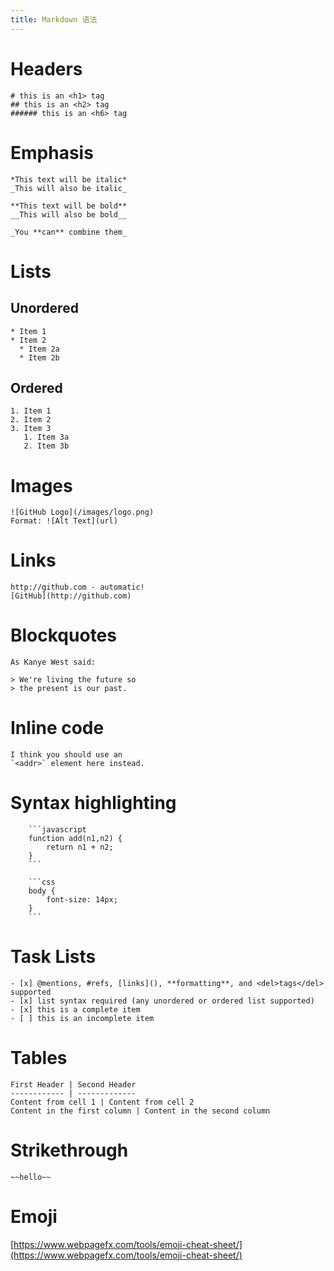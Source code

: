 ```yaml
---
title: Markdown 语法
---
```


# Headers
```
# this is an <h1> tag
## this is an <h2> tag
###### this is an <h6> tag
```

# Emphasis
```
*This text will be italic*
_This will also be italic_

**This text will be bold**
__This will also be bold__

_You **can** combine them_
```

# Lists

## Unordered
```
* Item 1
* Item 2
  * Item 2a
  * Item 2b
```

## Ordered
```
1. Item 1
2. Item 2
3. Item 3
   1. Item 3a
   2. Item 3b
```

# Images
```
![GitHub Logo](/images/logo.png)
Format: ![Alt Text](url)
```

# Links
```
http://github.com - automatic!
[GitHub](http://github.com)
```

# Blockquotes
```
As Kanye West said:

> We're living the future so
> the present is our past.
```

# Inline code
```
I think you should use an
`<addr>` element here instead.
```

# Syntax highlighting

```
    ```javascript
    function add(n1,n2) {
        return n1 + n2;
    }
    ```

    ```css
    body {
        font-size: 14px;
    }
    ```

```

# Task Lists
```
- [x] @mentions, #refs, [links](), **formatting**, and <del>tags</del> supported
- [x] list syntax required (any unordered or ordered list supported)
- [x] this is a complete item
- [ ] this is an incomplete item
```

# Tables
```
First Header | Second Header
------------ | -------------
Content from cell 1 | Content from cell 2
Content in the first column | Content in the second column
```

# Strikethrough
```
~~hello~~
```

# Emoji
[https://www.webpagefx.com/tools/emoji-cheat-sheet/](https://www.webpagefx.com/tools/emoji-cheat-sheet/)